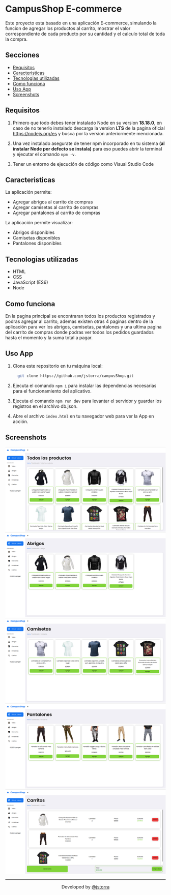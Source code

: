 # CampusShop E-commerce

Este proyecto esta basado en una aplicación E-commerce, simulando la funcion de agregar los productos al carrito, mostrar el valor correspondiente de cada producto por su cantidad y el calculo total de toda la compra.

## Secciones

- [Requisitos](#requisitos)
- [Caracteristicas](#caracteristicas)
- [Tecnologias utilizadas](#tecnologias-utilizadas)
- [Como funciona](#como-funciona)
- [Uso App](#uso-app)
- [Screenshots](#screenshots)

## Requisitos

1. Primero que todo debes tener instalado Node en su version **18.18.0**, en caso de no tenerlo instalado descarga la version **LTS** de la pagina oficial https://nodejs.org/es y busca por la version anteriormente mencionada.

2. Una vez instalado asegurate de tener npm incorporado en tu sistema **(al instalar Node por defecto se instala)** para eso puedes abrir la terminal y ejecutar el comando `npm -v`.

3. Tener un entorno de ejecución de código como Visual Studio Code

## Caracteristicas

La aplicación permite:

- Agregar abrigos al carrito de compras
- Agregar camisetas al carrito de compras
- Agregar pantalones al carrito de compras

La aplicación permite visualizar:

- Abrigos disponibles
- Camisetas disponibles
- Pantalones disponibles

## Tecnologias utilizadas

- HTML
- CSS
- JavaScript (ES6)
- Node

## Como funciona

En la pagina principal se encontraran todos los productos registrados y podras agregar al carrito, ademas existen otras 4 paginas dentro de la aplicación para ver los abrigos, camisetas, pantalones y una ultima pagina del carrito de compras donde podras ver todos los pedidos guardados hasta el momento y la suma total a pagar.

## Uso App

1. Clona este repositorio en tu máquina local:

    ```bash
      git clone https://github.com/jstorra/campusShop.git
    ```

2. Ejecuta el comando `npm i` para instalar las dependencias necesarias para el funcionamiento del aplicativo.

3. Ejecuta el comando `npm run dev` para levantar el servidor y guardar los registros en el archivo db.json.

4. Abre el archivo `index.html` en tu navegador web para ver la App en acción.

## Screenshots

![](./imgReadme/paginaP.png)
![](./imgReadme/paginaAbrigos.png)
![](./imgReadme/paginaCamisetas.png)
![](./imgReadme/paginaPantalones.png)
![](./imgReadme/paginaCarrito.png)

---

<p align="center">Developed by <a href="https://github.com/jstorra" target="_blank">@jstorra</a></p>
